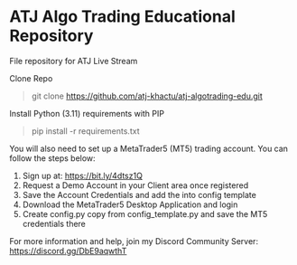 # ATJ Algo Trading Educational Repository
File repository for ATJ Live Stream

Clone Repo
> git clone https://github.com/atj-khactu/atj-algotrading-edu.git

Install Python (3.11) requirements with PIP
> pip install -r requirements.txt

You will also need to set up a MetaTrader5 (MT5) trading account. You can follow the steps below:
1) Sign up at: https://bit.ly/4dtsz1Q
2) Request a Demo Account in your Client area once registered
3) Save the Account Credentials and add the into config template
4) Download the MetaTrader5 Desktop Application and login
5) Create config.py copy from config_template.py and save the MT5 credentials there

For more information and help, join my Discord Community Server:
https://discord.gg/DbE9aqwthT